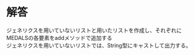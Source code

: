 # 解答
ジェネリクスを用いていないリストと用いたリストを作成し、それぞれにMEDALSの各要素をaddメソッドで追加する  
ジェネリクスを用いていないリストでは、String型にキャストして出力する。
